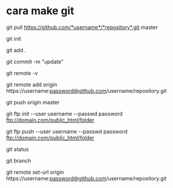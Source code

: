 # cara make git
git pull https://github.com/*username*/*repository*.git master

git init

git add .

git commit -m "update"

git remote -v

git remote add origin https://username:password@github.com/username/repository.git

git push origin master

git ftp init --user username --passwd password ftp://domain.com/public_html/folder

git ftp push --user username --passwd password ftp://domain.com/public_html/folder


git status

git branch

git remote set-url origin https://username:password@github.com/username/repository.git
